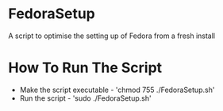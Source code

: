 # FedoraSetup
A script to optimise the setting up of Fedora from a fresh install

# How To Run The Script
- Make the script executable - 'chmod 755 ./FedoraSetup.sh'
- Run the script - 'sudo ./FedoraSetup.sh'
